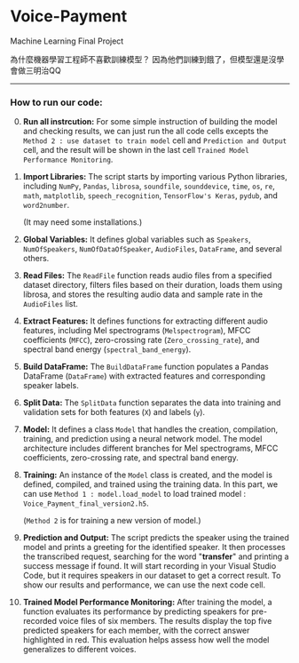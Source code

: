 # Voice-Payment
Machine Learning Final Project

為什麼機器學習工程師不喜歡訓練模型？
因為他們訓練到餓了，但模型還是沒學會做三明治QQ

---

### **How to run our code:**

0. **Run all instrcution:**
    For some simple instruction of building the model and checking results, we can just run the all code cells excepts the `Method 2 : use dataset to train model` cell and `Prediction and Output` cell, and the result will be shown in the last cell `Trained Model Performance Monitoring`.

1. **Import Libraries:**
   The script starts by importing various Python libraries, including `NumPy`, `Pandas`, `librosa`, `soundfile`, `sounddevice`, `time`, `os`, `re`, `math`, `matplotlib`, `speech_recognition`, `TensorFlow's Keras`, `pydub`, and `word2number`. 
   
   (It may need some installations.)

2. **Global Variables:**
   It defines global variables such as `Speakers`, `NumOfSpeakers`, `NumOfDataOfSpeaker`, `AudioFiles`, `DataFrame`, and several others.

3. **Read Files:**
   The `ReadFile` function reads audio files from a specified dataset directory, filters files based on their duration, loads them using librosa, and stores the resulting audio data and sample rate in the `AudioFiles` list.

4. **Extract Features:**
   It defines functions for extracting different audio features, including Mel spectrograms (`Melspectrogram`), MFCC coefficients (`MFCC`), zero-crossing rate (`Zero_crossing_rate`), and spectral band energy (`spectral_band_energy`).

5. **Build DataFrame:**
   The `BuildDataFrame` function populates a Pandas DataFrame (`DataFrame`) with extracted features and corresponding speaker labels.

6. **Split Data:**
   The `SplitData` function separates the data into training and validation sets for both features (`X`) and labels (`y`).

7. **Model:**
   It defines a class `Model` that handles the creation, compilation, training, and prediction using a neural network model. The model architecture includes different branches for Mel spectrograms, MFCC coefficients, zero-crossing rate, and spectral band energy.

8. **Training:**
   An instance of the `Model` class is created, and the model is defined, compiled, and trained using the training data. In this part, we can use `Method 1 : model.load_model` to load trained model : `Voice_Payment_final_version2.h5`.
    
    (`Method 2` is for training a new version of model.)

9. **Prediction and Output:**
    The script predicts the speaker using the trained model and prints a greeting for the identified speaker. It then processes the transcribed request, searching for the word "**transfer**" and printing a success message if found. It will start recording in your Visual Studio Code, but it requires speakers in our dataset to get a correct result. To show our results and performance, we can use the next code cell.

10. **Trained Model Performance Monitoring:**
    After training the model, a function evaluates its performance by predicting speakers for pre-recorded voice files of six members. The results display the top five predicted speakers for each member, with the correct answer highlighted in red. This evaluation helps assess how well the model generalizes to different voices.